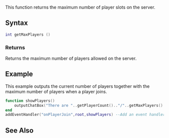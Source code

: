 This function returns the maximum number of player slots on the server.

Syntax
------

``` lua
int getMaxPlayers ()
```

### Returns

Returns the maximum number of players allowed on the server.

Example
-------

This example outputs the current number of players together with the maximum number of players when a player joins.

``` lua
function showPlayers()
    outputChatBox("There are "..getPlayerCount().."/"..getMaxPlayers().." players playing.",source) --output a message to the joined player informing the player count and max players.
end
addEventHandler("onPlayerJoin",root,showPlayers) --Add an event handler to call the function when a player joins.
```

See Also
--------
